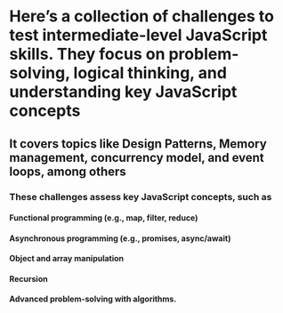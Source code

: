# Here’s a collection of challenges to test **intermediate-level JavaScript** skills. They focus on problem-solving, logical thinking, and understanding key JavaScript concepts

## It covers topics like Design Patterns, Memory management, concurrency model, and event loops, among others

### These challenges assess key JavaScript concepts, such as

#### Functional programming (e.g., map, filter, reduce)

#### Asynchronous programming (e.g., promises, async/await)

#### Object and array manipulation

#### Recursion

#### Advanced problem-solving with algorithms.